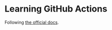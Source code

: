 # Learning GitHub Actions

Following [the official docs](https://docs.github.com/en/actions/learn-github-actions/understanding-github-actions#create-an-example-workflow).
